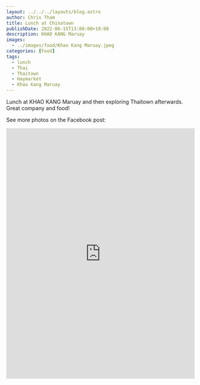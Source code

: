 ```yaml
---
layout: ../../../layouts/blog.astro
author: Chris Tham
title: Lunch at Chinatown
publishDate: 2022-06-15T13:00:00+10:00
description: KHAO KANG Maruay
images:
  - ../images/food/Khao Kang Maruay.jpeg
categories: [Food]
tags:
  - lunch
  - Thai
  - Thaitown
  - Haymarket
  - Khao Kang Maruay
---
```


Lunch at KHAO KANG Maruay and then exploring Thaitown afterwards. Great company and food!

See more photos on the Facebook post:

<iframe src="https://www.facebook.com/plugins/post.php?href=https%3A%2F%2Fwww.facebook.com%2Fchris1.tham%2Fposts%2Fpfbid0A9LrjDsZSAKz8oqASryq5XHaSpA5ctLnHLGiB5Wvz3TaNtsDEtS9da1DZ9NpMBALl&show_text=true&width=500" width="500" height="665" style="border:none;overflow:hidden" scrolling="no" frameborder="0" allowfullscreen="true" allow="autoplay; clipboard-write; encrypted-media; picture-in-picture; web-share"></iframe>
